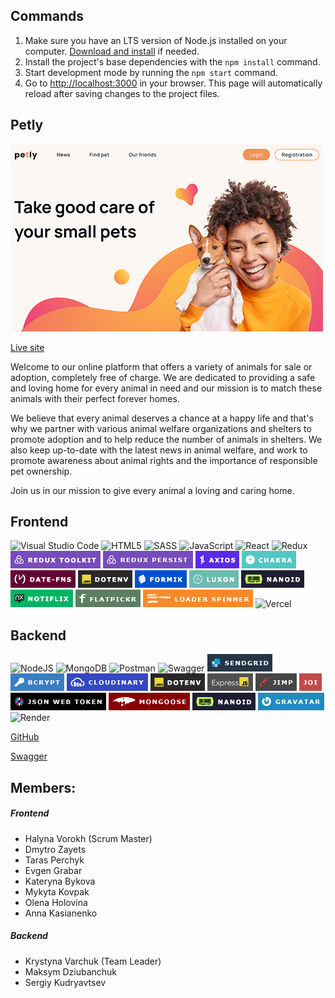 ## Commands

1. Make sure you have an LTS version of Node.js installed on your computer.
   [Download and install](https://nodejs.org/en/) if needed.
2. Install the project's base dependencies with the `npm install` command.
3. Start development mode by running the `npm start` command.
4. Go to [http://localhost:3000](http://localhost:3000) in your browser. This
   page will automatically reload after saving changes to the project files.

## Petly

[![Homepage](/Home_min.jpg "Petly")](https://team-project-pet-support.vercel.app/)

[Live site](https://team-project-pet-support.vercel.app/)

Welcome to our online platform that offers a variety of animals for sale or adoption, completely free of charge. We are dedicated to providing a safe and loving home for every animal in need and our mission is to match these animals with their perfect forever homes.

We believe that every animal deserves a chance at a happy life and that's why we partner with various animal welfare organizations and shelters to promote adoption and to help reduce the number of animals in shelters. We also keep up-to-date with the latest news in animal welfare, and work to promote awareness about animal rights and the importance of responsible pet ownership.

Join us in our mission to give every animal a loving and caring home.

## Frontend

![Visual Studio Code](https://img.shields.io/badge/Visual%20Studio%20Code-0078d7.svg?style=for-the-badge&logo=visual-studio-code&logoColor=white) ![HTML5](https://img.shields.io/badge/html5-%23E34F26.svg?style=for-the-badge&logo=html5&logoColor=white) ![SASS](https://img.shields.io/badge/SASS-hotpink.svg?style=for-the-badge&logo=SASS&logoColor=white) ![JavaScript](https://img.shields.io/badge/javascript-%23323330.svg?style=for-the-badge&logo=javascript&logoColor=%23F7DF1E) ![React](https://img.shields.io/badge/react-%2320232a.svg?style=for-the-badge&logo=react&logoColor=%2361DAFB) ![Redux](https://img.shields.io/badge/redux-%23593d88.svg?style=for-the-badge&logo=redux&logoColor=white) ![Redux toolkit](./1x/logo_redux_toolkit.png) ![Redux persist](./1x/logo_persist.png) ![Axios](./1x/logo_axios.png) ![Chakra](./1x/logo_chakra.png) ![date-fns](./1x/logo_date-fns.png) ![dotenv](./1x/logo_dotenv.png) ![formik](./1x/logo_formik.png) ![luxon](./1x/logo_luxon.png) ![nanoid](./1x/logo_nanoid.png) ![notiflix](./1x/logo_notiflix.png) ![flatpickr](./1x/logo_flatpickr.png) ![loader_spinner](./1x/logo_loader-spinner.png) ![Vercel](https://img.shields.io/badge/vercel-%23000000.svg?style=for-the-badge&logo=vercel&logoColor=white)

<!-- - react-icons (нужно удалить, не используется)
- svgo (возможно нужно удалить, не используется) -->

## Backend

![NodeJS](https://img.shields.io/badge/node.js-6DA55F?style=for-the-badge&logo=node.js&logoColor=white) ![MongoDB](https://img.shields.io/badge/MongoDB-%234ea94b.svg?style=for-the-badge&logo=mongodb&logoColor=white) ![Postman](https://img.shields.io/badge/Postman-FF6C37?style=for-the-badge&logo=postman&logoColor=white) ![Swagger](https://img.shields.io/badge/-Swagger-%23Clojure?style=for-the-badge&logo=swagger&logoColor=white) ![sendgrid](./backend/logo_sendgrid.png) ![bcrypt](./backend/logo_bcrypt.png) ![cloudinary](./backend/logo_cloudinary.png) ![dotenv](./backend/logo_dotenv.png) ![express](./backend/logo_express.png) ![jimp](./backend/logo_jimp.png) ![joi](./backend/logo_joi.png) ![jsonwebtoken](./backend/logo_jsonwebtoken.png) ![mongoose](./backend/logo_mongoose.png) ![nanoid](./backend/logo_nanoid.png) ![gravatar](./backend/logo_gravatar.png) ![Render](https://img.shields.io/badge/Render-%46E3B7.svg?style=for-the-badge&logo=render&logoColor=white)

[GitHub](https://github.com/Yevhenii3145/backend-team-project-pet-support)

[Swagger](https://backend-team-project-pet-support.onrender.com/api-docs/)

## Members:

##### Frontend

- Halyna Vorokh (Scrum Master)
- Dmytro Zayets
- Taras Perchyk
- Evgen Grabar
- Kateryna Bykova
- Mykyta Kovpak
- Olena Holovina
- Anna Kasianenko

##### Backend

- Krystyna Varchuk (Team Leader)
- Maksym Dziubanchuk
- Sergiy Kudryavtsev
